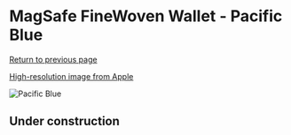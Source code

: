 # MagSafe FineWoven Wallet - Pacific Blue

[Return to previous page](/wallet)

[High-resolution image from Apple](https://store.storeimages.cdn-apple.com/8756/as-images.apple.com/is/MT263?wid=4500&hei=4500&fmt=png)

<div style="width: 512px"><img src="/almost_uncompressed/MT263.webp" alt="Pacific Blue"></div>

## Under construction
